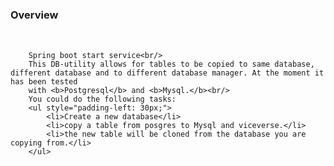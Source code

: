 #		<h3>Overview</h3><br/>
		Spring boot start service<br/>
		This DB-utility allows for tables to be copied to same database, different database and to different database manager. At the moment it has been tested
		with <b>Postgresql</b> and <b>Mysql.</b><br/>
		You could do the following tasks:
		<ul style="padding-left: 30px;">
			<li>Create a new database</li>
			<li>copy a table from posgres to Mysql and viceverse.</li>
			<li>the new table will be cloned from the database you are copying from.</li>
		</ul>
